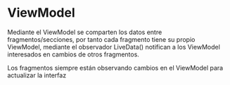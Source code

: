 # ViewModel

Mediante el ViewModel se comparten los datos entre fragmentos/secciones, por tanto cada
fragmento tiene su propio ViewModel, mediante el observador LiveData() notifican a los ViewModel
interesados en cambios de otros fragmentos.

Los fragmentos siempre están observando cambios en el ViewModel para actualizar la interfaz
